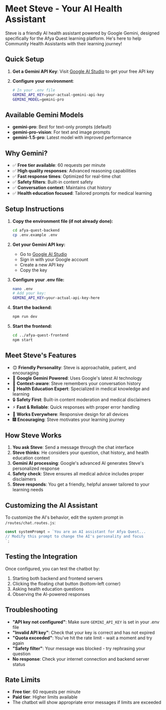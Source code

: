 # Meet Steve - Your AI Health Assistant

Steve is a friendly AI health assistant powered by Google Gemini, designed specifically for the Afya Quest learning platform. He's here to help Community Health Assistants with their learning journey!

## Quick Setup

1. **Get a Gemini API Key**: Visit [Google AI Studio](https://makersuite.google.com/app/apikey) to get your free API key

2. **Configure your environment**:
   ```bash
   # In your .env file
   GEMINI_API_KEY=your-actual-gemini-api-key
   GEMINI_MODEL=gemini-pro
   ```

## Available Gemini Models

- **gemini-pro**: Best for text-only prompts (default)
- **gemini-pro-vision**: For text and image prompts
- **gemini-1.5-pro**: Latest model with improved performance

## Why Gemini?

- ✅ **Free tier available**: 60 requests per minute
- ✅ **High quality responses**: Advanced reasoning capabilities  
- ✅ **Fast response times**: Optimized for real-time chat
- ✅ **Safety filters**: Built-in content safety
- ✅ **Conversation context**: Maintains chat history
- ✅ **Health education focused**: Tailored prompts for medical learning

## Setup Instructions

1. **Copy the environment file (if not already done):**
   ```bash
   cd afya-quest-backend
   cp .env.example .env
   ```

2. **Get your Gemini API key:**
   - Go to [Google AI Studio](https://makersuite.google.com/app/apikey)
   - Sign in with your Google account
   - Create a new API key
   - Copy the key

3. **Configure your .env file:**
   ```bash
   nano .env
   # Add your key:
   GEMINI_API_KEY=your-actual-api-key-here
   ```

4. **Start the backend:**
   ```bash
   npm run dev
   ```

5. **Start the frontend:**
   ```bash
   cd ../afya-quest-frontend
   npm start
   ```

## Meet Steve's Features

- 😊 **Friendly Personality**: Steve is approachable, patient, and encouraging
- 🧠 **Google Gemini Powered**: Uses Google's latest AI technology
- 👫 **Context-aware**: Steve remembers your conversation history
- 🎯 **Health Education Expert**: Specialized in medical knowledge and learning
- 🔒 **Safety First**: Built-in content moderation and medical disclaimers
- ⚡ **Fast & Reliable**: Quick responses with proper error handling
- 📱 **Works Everywhere**: Responsive design for all devices
- 🎆 **Encouraging**: Steve motivates your learning journey

## How Steve Works

1. **You ask Steve**: Send a message through the chat interface
2. **Steve thinks**: He considers your question, chat history, and health education context
3. **Gemini AI processing**: Google's advanced AI generates Steve's personalized response
4. **Safety check**: Steve ensures all medical advice includes proper disclaimers
5. **Steve responds**: You get a friendly, helpful answer tailored to your learning needs

## Customizing the AI Assistant

To customize the AI's behavior, edit the system prompt in `/routes/chat.routes.js`:

```javascript
const systemPrompt = `You are an AI assistant for Afya Quest...
// Modify this prompt to change the AI's personality and focus
`;
```

## Testing the Integration

Once configured, you can test the chatbot by:

1. Starting both backend and frontend servers
2. Clicking the floating chat button (bottom-left corner)
3. Asking health education questions
4. Observing the AI-powered responses

## Troubleshooting

- **"API key not configured"**: Make sure `GEMINI_API_KEY` is set in your .env file
- **"Invalid API key"**: Check that your key is correct and has not expired
- **"Quota exceeded"**: You've hit the rate limit - wait a moment and try again
- **"Safety filter"**: Your message was blocked - try rephrasing your question
- **No response**: Check your internet connection and backend server status

## Rate Limits

- **Free tier**: 60 requests per minute
- **Paid tier**: Higher limits available
- The chatbot will show appropriate error messages if limits are exceeded
